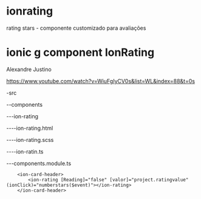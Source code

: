 # ionrating
rating stars - componente customizado para avaliações

# ionic g component IonRating

Alexandre Justino

https://www.youtube.com/watch?v=WiuFgIyCV0s&list=WL&index=88&t=0s

\-src

--components

---ion-rating

----ion-rating.html

----ion-rating.scss

----ion-ratin.ts

---components.module.ts

        <ion-card-header>
            <ion-rating [Reading]="false" [valor]="project.ratingvalue" (ionClick)="numberstars($event)"></ion-rating>
        </ion-card-header>
